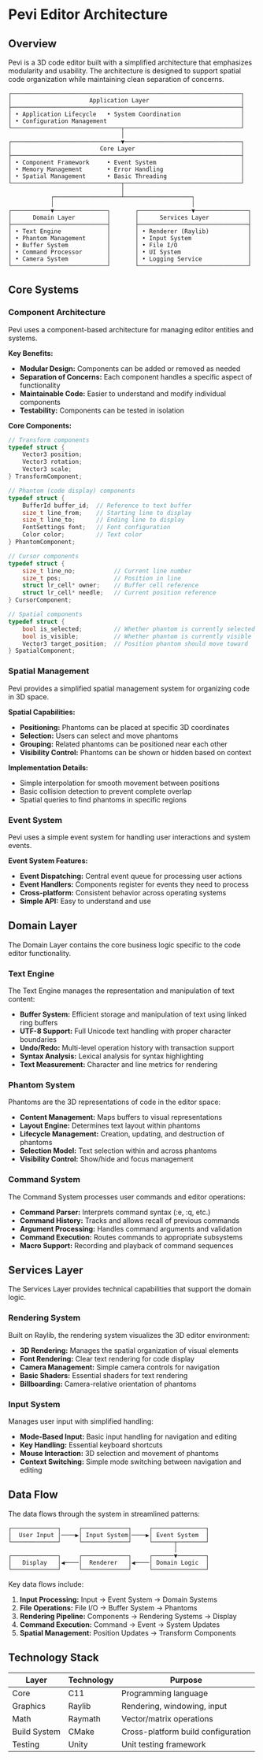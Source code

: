 # Pevi Editor Architecture

## Overview

Pevi is a 3D code editor built with a simplified architecture that emphasizes modularity and usability. The architecture is designed to support spatial code organization while maintaining clean separation of concerns.

```
┌─────────────────────────────────────────────────────────────────┐
│                      Application Layer                          │
├─────────────────────────────────────────────────────────────────┤
│ • Application Lifecycle   • System Coordination                 │
│ • Configuration Management                                      │
└───────────────────────────────┬─────────────────────────────────┘
                                │
┌───────────────────────────────▼─────────────────────────────────┐
│                         Core Layer                              │
├─────────────────────────────────────────────────────────────────┤
│ • Component Framework     • Event System                        │
│ • Memory Management       • Error Handling                      │
│ • Spatial Management      • Basic Threading                     │
└───────────────────────────────┬─────────────────────────────────┘
                                │
            ┌───────────────────┴───────────────────┐
            │                                       │
┌───────────▼───────────────┐       ┌───────────────▼───────────────┐
│      Domain Layer         │       │      Services Layer           │
├───────────────────────────┤       ├───────────────────────────────┤
│ • Text Engine             │       │ • Renderer (Raylib)           │
│ • Phantom Management      │       │ • Input System                │
│ • Buffer System           │       │ • File I/O                    │
│ • Command Processor       │       │ • UI System                   │
│ • Camera System           │       │ • Logging Service             │
└───────────────────────────┘       └───────────────────────────────┘
```

## Core Systems

### Component Architecture

Pevi uses a component-based architecture for managing editor entities and systems.

**Key Benefits:**
* **Modular Design:** Components can be added or removed as needed
* **Separation of Concerns:** Each component handles a specific aspect of functionality
* **Maintainable Code:** Easier to understand and modify individual components
* **Testability:** Components can be tested in isolation

**Core Components:**
```c
// Transform components
typedef struct {
    Vector3 position;
    Vector3 rotation;
    Vector3 scale;
} TransformComponent;

// Phantom (code display) components
typedef struct {
    BufferId buffer_id;  // Reference to text buffer
    size_t line_from;    // Starting line to display
    size_t line_to;      // Ending line to display
    FontSettings font;   // Font configuration
    Color color;         // Text color
} PhantomComponent;

// Cursor components
typedef struct {
    size_t line_no;           // Current line number
    size_t pos;               // Position in line
    struct lr_cell* owner;    // Buffer cell reference
    struct lr_cell* needle;   // Current position reference
} CursorComponent;

// Spatial components
typedef struct {
    bool is_selected;         // Whether phantom is currently selected
    bool is_visible;          // Whether phantom is currently visible
    Vector3 target_position;  // Position phantom should move toward
} SpatialComponent;
```

### Spatial Management

Pevi provides a simplified spatial management system for organizing code in 3D space.

**Spatial Capabilities:**
* **Positioning:** Phantoms can be placed at specific 3D coordinates
* **Selection:** Users can select and move phantoms
* **Grouping:** Related phantoms can be positioned near each other
* **Visibility Control:** Phantoms can be shown or hidden based on context

**Implementation Details:**
* Simple interpolation for smooth movement between positions
* Basic collision detection to prevent complete overlap
* Spatial queries to find phantoms in specific regions

### Event System

Pevi uses a simple event system for handling user interactions and system events.

**Event System Features:**
* **Event Dispatching:** Central event queue for processing user actions
* **Event Handlers:** Components register for events they need to process
* **Cross-platform:** Consistent behavior across operating systems
* **Simple API:** Easy to understand and use


## Domain Layer

The Domain Layer contains the core business logic specific to the code editor functionality.

### Text Engine

The Text Engine manages the representation and manipulation of text content:

* **Buffer System:** Efficient storage and manipulation of text using linked ring buffers
* **UTF-8 Support:** Full Unicode text handling with proper character boundaries
* **Undo/Redo:** Multi-level operation history with transaction support
* **Syntax Analysis:** Lexical analysis for syntax highlighting
* **Text Measurement:** Character and line metrics for rendering

### Phantom System

Phantoms are the 3D representations of code in the editor space:

* **Content Management:** Maps buffers to visual representations
* **Layout Engine:** Determines text layout within phantoms
* **Lifecycle Management:** Creation, updating, and destruction of phantoms
* **Selection Model:** Text selection within and across phantoms
* **Visibility Control:** Show/hide and focus management

### Command System

The Command System processes user commands and editor operations:

* **Command Parser:** Interprets command syntax (:e, :q, etc.)
* **Command History:** Tracks and allows recall of previous commands
* **Argument Processing:** Handles command arguments and validation
* **Command Execution:** Routes commands to appropriate subsystems
* **Macro Support:** Recording and playback of command sequences

## Services Layer

The Services Layer provides technical capabilities that support the domain logic.

### Rendering System

Built on Raylib, the rendering system visualizes the 3D editor environment:

* **3D Rendering:** Manages the spatial organization of visual elements
* **Font Rendering:** Clear text rendering for code display
* **Camera Management:** Simple camera controls for navigation
* **Basic Shaders:** Essential shaders for text rendering
* **Billboarding:** Camera-relative orientation of phantoms

### Input System

Manages user input with simplified handling:

* **Mode-Based Input:** Basic input handling for navigation and editing
* **Key Handling:** Essential keyboard shortcuts
* **Mouse Interaction:** 3D selection and movement of phantoms
* **Context Switching:** Simple mode switching between navigation and editing

## Data Flow

The data flows through the system in streamlined patterns:

```
┌─────────────┐     ┌─────────────┐     ┌───────────────┐
│  User Input │────▶│ Input System│────▶│ Event System  │
└─────────────┘     └─────────────┘     └──────┬────────┘
                                               │
┌─────────────┐     ┌─────────────┐     ┌──────▼────────┐
│   Display   │◀────│  Renderer   │◀────│ Domain Logic  │
└─────────────┘     └─────────────┘     └───────────────┘
```

Key data flows include:

1. **Input Processing:** Input → Event System → Domain Systems
2. **File Operations:** File I/O → Buffer System → Phantoms
3. **Rendering Pipeline:** Components → Rendering Systems → Display
4. **Command Execution:** Command → Event → System Updates
5. **Spatial Management:** Position Updates → Transform Components

## Technology Stack

| Layer          | Technology                | Purpose                                |
|----------------|---------------------------|----------------------------------------|
| Core           | C11                       | Programming language                   |
| Graphics       | Raylib                    | Rendering, windowing, input            |
| Math           | Raymath                   | Vector/matrix operations               |
| Build System   | CMake                     | Cross-platform build configuration     |
| Testing        | Unity                     | Unit testing framework                 |

